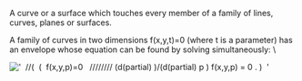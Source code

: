 A curve or a surface which touches every member of a family of lines,
curves, planes or surfaces.

A family of curves in two dimensions f(x,y,t)=0 (where t is a parameter)
has an envelope whose equation can be found by solving simultaneously:
\\

!['  //(  (  f(x,y,p)=0   //////// (d(partial)
)/(d(partial) p ) f(x,y,p) = 0 . )  '](../dictionary/equation_images/3231.1..png)
